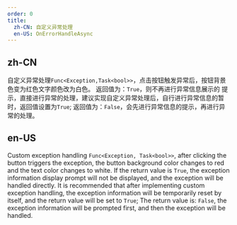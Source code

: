 ```yaml
---
order: 0
title:
  zh-CN: 自定义异常处理
  en-US: OnErrorHandleAsync
---
```


## zh-CN

自定义异常处理`Func<Exception,Task<bool>>`，点击按钮触发异常后，按钮背景色变为红色文字颜色改为白色。
返回值为：`True`，则不再进行异常信息展示的 提示，直接进行异常的处理，建议实现自定义异常处理后，自行进行异常信息的暂时，返回值设置为`True`;
返回值为：`False`，会先进行异常信息的提示，再进行异常的处理。

## en-US

Custom exception handling `Func<Exception, Task<bool>>`, after clicking the button triggers the exception, the button background color changes to red and the text color changes to white.
If the return value is `True`, the exception information display prompt will not be displayed, and the exception will be handled directly. It is recommended that after implementing custom exception handling, the exception information will be temporarily reset by itself, and the return value will be set to `True`;
The return value is: `False`, the exception information will be prompted first, and then the exception will be handled.
